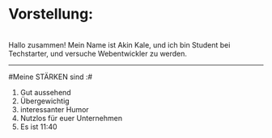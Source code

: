 # **Vorstellung:**


<br>
Hallo zusammen! Mein Name ist Akin Kale, und ich bin Student bei Techstarter, und versuche Webentwickler zu werden. 

_____________

#Meine STÄRKEN sind :#

1. Gut aussehend
2. Übergewichtig
3. interessanter Humor
4. Nutzlos für euer Unternehmen
5. Es ist 11:40


